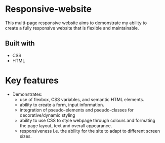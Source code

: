 # Responsive-website
This multi-page responsive website aims to demonstrate my ability to create a fully responsive website that is flexible and maintainable.

## Built with 
- CSS
- HTML

# Key features 
- Demonstrates:
    - use of flexbox, CSS variables, and semantic HTML elements.
    - ability to create a form, input information.
    - integration of pseudo-elements and pseudo-classes for decorative/dynamic styling
    - ability to use CSS to style webpage through colours and formating the page layout, text and overall appearance.
    - responsiveness i.e. the ability for the site to adapt to different screen sizes.
    